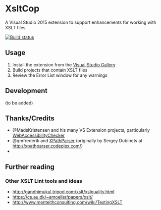 # XsltCop

A Visual Studio 2015 extension to support enhancements for working with XSLT files

[![Build status](https://ci.appveyor.com/api/projects/status/3odnsroijv0k813i?svg=true)](https://ci.appveyor.com/project/DavidGardiner/xsltcop)

## Usage

1. Install the extension from the [Visual Studio Gallery](https://visualstudiogallery.msdn.microsoft.com/32c1a16a-a0e4-444f-b00e-0877ed1cdef5)
2. Build projects that contain XSLT files
3. Review the Error List window for any warnings

## Development

(to be added)

## Thanks/Credits

* @MadsKristensen and his many VS Extension projects, particularly [WebAccessibilityChecker](https://github.com/madskristensen/WebAccessibilityChecker)
* @qmfrederik and [XPathParser](https://github.com/quamotion/XPathParser) (originally by Sergey Dubinets at http://xpathparser.codeplex.com/)
* 
## Further reading

### Other XSLT Lint tools and ideas

* http://gandhimukul.tripod.com/xslt/xslquality.html
* https://cs.au.dk/~amoeller/papers/xslt/
* http://www.menteithconsulting.com/wiki/TestingXSLT
